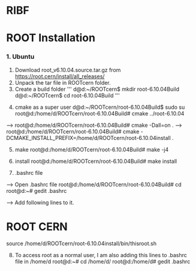 # RIBF

# ROOT Installation

### 1. Ubuntu

1. Download root_v6.10.04.source.tar.gz from https://root.cern/install/all_releases/
2. Unpack the tar file in ROOTcern folder.
3. Create a build folder
'''
d@d:~/ROOTcern$ mkdir root-6.10.04Build
d@d:~/ROOTcern$ cd root-6.10.04Build
'''

4) cmake as a super user
d@d:~/ROOTcern/root-6.10.04Build$ sudo su
root@d:/home/d/ROOTcern/root-6.10.04Build# cmake ../root-6.10.04

--> root@d:/home/d/ROOTcern/root-6.10.04Build# cmake -Dall=on .
--> root@d:/home/d/ROOTcern/root-6.10.04Build# cmake -DCMAKE_INSTALL_PREFIX=/home/d/ROOTcern/root-6.10.04install .

5) make
root@d:/home/d/ROOTcern/root-6.10.04Build# make -j4

6) install
root@d:/home/d/ROOTcern/root-6.10.04Build# make install

7) .bashrc file

--> Open .bashrc file
root@d:/home/d/ROOTcern/root-6.10.04Build# cd
root@d:~# gedit .bashrc 

--> Add following lines to it.
# ROOT CERN
source /home/d/ROOTcern/root-6.10.04install/bin/thisroot.sh 

8) To access root as a normal user, I am also adding this lines to .bashrc file in /home/d
root@d:~# cd /home/d/
root@d:/home/d# gedit .bashrc 
